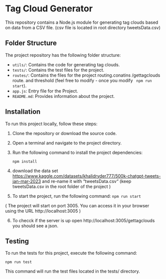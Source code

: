 # Tag Cloud Generator

This repository contains a Node.js module for generating tag clouds based on data from a CSV file. (csv file is located in root directory tweetsData.csv)

## Folder Structure

The project repository has the following folder structure:

- `utils/`: Contains the code for generating tag clouds.
- `tests/`: Contains the test files for the project.
- `routes/`: Contains the files for the project routing.conatins /gettagclouds route. and threshold (feel free to modify - once you modify ``` npm run start```).
- `app.js`: Entry file for the Project.
- `README.md`: Provides information about the project.

## Installation

To run this project locally, follow these steps:

1. Clone the repository or download the source code.
2. Open a terminal and navigate to the project directory.
3. Run the following command to install the project dependencies:

   ```npm install```
4. download the data set https://www.kaggle.com/datasets/khalidryder777/500k-chatgpt-tweets-jan-mar-2023  and re-name it with  “tweetsData.csv“ (keep tweetsData.csv in the root folder of the project )

5. To start the project, run the following command: ```npm run start```

 ( The project will start on port 3005. You can access it in your browser using the URL http://localhost:3005 )

6. To checck if the server is up open http://localhost:3005/gettagclouds you should see a json.

## Testing
To run the tests for this project, execute the following command:

```npm run test```

This command will run the test files located in the tests/ directory.


